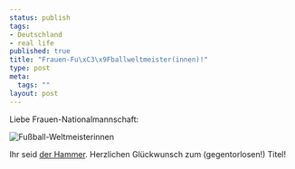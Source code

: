 ```yaml
--- 
status: publish
tags: 
- Deutschland
- real life
published: true
title: "Frauen-Fu\xC3\x9Fballweltmeister(innen)!"
type: post
meta: 
  tags: ""
layout: post
---
```

Liebe Frauen-Nationalmannschaft:

<img src='http://fredericiana.de/uploads/2007/09/fussballweltmeisterinnen.jpg' alt='Fußball-Weltmeisterinnen' />

Ihr seid <a href="http://www.fussball.com/news-view-32876/deutsche-fussballfrauen-zum-zweiten-mal-weltmeister.html">der Hammer</a>. Herzlichen Glückwunsch zum (gegentorlosen!) Titel!
